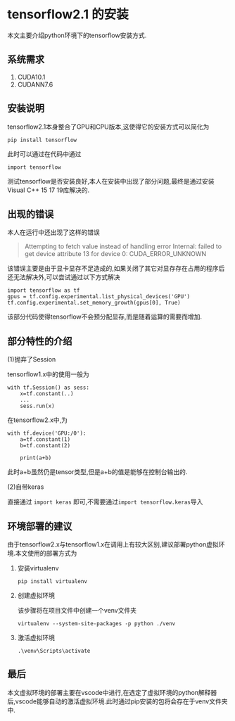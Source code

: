 # tensorflow2.1 的安装
本文主要介绍python环境下的tensorflow安装方式.
## 系统需求
1. CUDA10.1
2. CUDANN7.6

## 安装说明
tensorflow2.1本身整合了GPU和CPU版本,这使得它的安装方式可以简化为

`pip install tensorflow`

此时可以通过在代码中通过

`import tensorflow`

测试tensorflow是否安装良好,本人在安装中出现了部分问题,最终是通过安装Visual C++ 15 17 19库解决的.

## 出现的错误
本人在运行中还出现了这样的错误

>Attempting to fetch value instead of handling error Internal: failed to get device attribute 13 for device 0: CUDA_ERROR_UNKNOWN

该错误主要是由于显卡显存不足造成的,如果关闭了其它对显存存在占用的程序后还无法解决外,可以尝试通过以下方式解决

```
import tensorflow as tf
gpus = tf.config.experimental.list_physical_devices('GPU')
tf.config.experimental.set_memory_growth(gpus[0], True)
```

该部分代码使得tensorflow不会预分配显存,而是随着运算的需要而增加.

## 部分特性的介绍

(1)抛弃了Session

tensorflow1.x中的使用一般为
```
with tf.Session() as sess:
    x=tf.constant(..)
    ...
    sess.run(x)
```

在tensorflow2.x中,为
```
with tf.device('GPU:/0'):
    a=tf.constant(1)
    b=tf.constant(2)

    print(a+b)
```
此时a+b虽然仍是tensor类型,但是a+b的值是能够在控制台输出的.

(2)自带keras

直接通过
`import keras`
即可,不需要通过`import tensorflow.keras`导入

## 环境部署的建议

由于tensorflow2.x与tensorflow1.x在调用上有较大区别,建议部署python虚拟环境.本文使用的部署方式为

1. 安装virtualenv

    `pip install virtualenv`

2. 创建虚拟环境
    
    该步骤将在项目文件中创建一个venv文件夹

    `virtualenv --system-site-packages -p python ./venv`
    
3. 激活虚拟环境

    `.\venv\Scripts\activate`

## 最后

本文虚拟环境的部署主要在vscode中进行,在选定了虚拟环境的python解释器后,vscode能够自动的激活虚拟环境.此时通过pip安装的包将会存在于venv文件夹中.